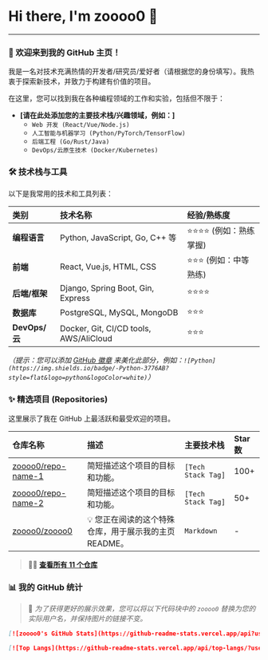 # Hi there, I'm zoooo0 👋

---

### 🚀 欢迎来到我的 GitHub 主页！

我是一名对技术充满热情的开发者/研究员/爱好者（请根据您的身份填写）。我热衷于探索新技术，并致力于构建有价值的项目。

在这里，您可以找到我在各种编程领域的工作和实验，包括但不限于：

*   **[请在此处添加您的主要技术栈/兴趣领域，例如：]** 
    *   `Web 开发 (React/Vue/Node.js)`
    *   `人工智能与机器学习 (Python/PyTorch/TensorFlow)`
    *   `后端工程 (Go/Rust/Java)`
    *   `DevOps/云原生技术 (Docker/Kubernetes)`

### 🛠️ 技术栈与工具

以下是我常用的技术和工具列表：

| 类别 | 技术名称 | 经验/熟练度 |
| :--- | :--- | :--- |
| **编程语言** | Python, JavaScript, Go, C++ 等 | ⭐️⭐️⭐️⭐️ (例如：熟练掌握) |
| **前端** | React, Vue.js, HTML, CSS | ⭐️⭐️⭐️ (例如：中等熟练) |
| **后端/框架** | Django, Spring Boot, Gin, Express | ⭐️⭐️⭐️⭐️ |
| **数据库** | PostgreSQL, MySQL, MongoDB | ⭐️⭐️⭐️ |
| **DevOps/云** | Docker, Git, CI/CD tools, AWS/AliCloud | ⭐️⭐️⭐️ |

*（提示：您可以添加 [GitHub 徽章](https://shields.io/) 来美化此部分，例如：`![Python](https://img.shields.io/badge/-Python-3776AB?style=flat&logo=python&logoColor=white)`）*

### ✨ 精选项目 (Repositories)

这里展示了我在 GitHub 上最活跃和最受欢迎的项目。

| 仓库名称 | 描述 | 主要技术栈 | Star数 |
| :--- | :--- | :--- | :--- |
| [zoooo0/repo-name-1](https://github.com/zoooo0/repo-name-1) | 简短描述这个项目的目标和功能。 | `[Tech Stack Tag]` | 100+ |
| [zoooo0/repo-name-2](https://github.com/zoooo0/repo-name-2) | 简短描述这个项目的目标和功能。 | `[Tech Stack Tag]` | 50+ |
| [zoooo0/zoooo0](https://github.com/zoooo0/zoooo0) | 💡 您正在阅读的这个特殊仓库，用于展示我的主页 README。 | `Markdown` | - |

> 👨‍💻 **[查看所有 11 个仓库](https://github.com/zoooo0?tab=repositories)**

### 📊 我的 GitHub 统计

> 📢 *为了获得更好的展示效果，您可以将以下代码块中的 `zoooo0` 替换为您的实际用户名，并保持图片的链接不变。*

<!-- 您可以在此处添加 GitHub Stats 卡片，例如： -->

```markdown
[![zoooo0's GitHub Stats](https://github-readme-stats.vercel.app/api?username=zoooo0&show_icons=true&theme=default)](https://github.com/anuraghazra/github-readme-stats)

[![Top Langs](https://github-readme-stats.vercel.app/api/top-langs/?username=zoooo0&layout=compact&theme=default)](https://github.com/anuraghazra/github-readme-stats)
